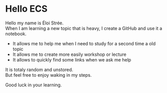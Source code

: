 # Hello ECS
  
Hello my name is Éloi Strée.  
When I am learning a new topic that is heavy, I create a GitHub and use it a notebook.  

- It allows me to help me when I need to study for a second time a old topic
- It allows me to create more easily workshop or lecture  
- It allows to quickly find some links when we ask me help  

It is totaly random and unstored.   
But feel free to enjoy waking in my steps.  

Good luck in your learning.
